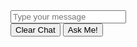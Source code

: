 <!DOCTYPE html>
<html lang="en">
<head>
  <meta charset="UTF-8" />
  <meta name="viewport" content="width=device-width, initial-scale=1.0">
  <title>Chat with Dominic Toretto</title>
  <link
    href="https://cdn.jsdelivr.net/npm/tailwindcss@2.2.3/dist/tailwind.min.css"
    rel="stylesheet"
  />
</head>
<body class="bg-blue-100 flex flex-col min-h-screen">
  <div class="flex-grow container mx-auto py-6 px-4">
    <div class="h-full w-full max-w-2xl mx-auto">
      <div id="chatbox" class="flex flex-col items-start overflow-y-auto h-full p-1 rounded"></div>
    </div>
  </div>
  <div class="sticky bottom-0 w-full">
    <div class="flex justify-center">
      <div class="px-2 w-full max-w-2xl">
        <div class="flex flex-col my-5">
          <input
            class="shadow flex-grow rounded p-2 mb-2 shadow appearance-none border rounded w-full  text-gray-700 leading-tight focus:outline-none focus:shadow-outline"
            id="messageInput"
            type="text"
            placeholder="Type your message"
          />
          <div class="flex justify-between space-x-2">
            <button
              class="bg-red-500 hover:bg-red-400 text-white font-bold py-2 px-4 border-b-4 border-red-700 hover:border-red-500 rounded w-full sm:w-auto"
              id="clearButton"
            >
              Clear Chat
            </button>
            <button
              class="bg-blue-500 hover:bg-blue-400 text-white font-bold py-2 px-4 border-b-4 border-blue-700 hover:border-blue-500 rounded w-full sm:w-auto"
              id="sendButton"
            >
              Ask Me!
            </button>
          </div>
        </div>
      </div>
    </div>
  </div>
  <script>
    const chatbox = document.getElementById("chatbox");
    const messageInput = document.getElementById("messageInput");
    const sendButton = document.getElementById("sendButton");
    const clearButton = document.getElementById("clearButton");
    const chatId = crypto.ranMeUUID();
    let websocket = null;

    let receiving = false;
    // Change the main chatbot prompt here
    const systemPrompt = "";

    // A function to create a message element based on the text and alignment
    function createMessageElement(text, alignment) {
      const messageElement = document.createElement("div");
      
      messageElement.className = `inline-block my-2.5 p-2.5 rounded border ${
        alignment === "left" ? "self-start bg-white" : "self-end bg-blue-200"
      }`;
      messageElement.textContent = text;
      return messageElement;
    }

    // A function to connect to the WebSocket server and send/receive messages
    function connectWebSocket(message, initChat) {
      receiving = true;
      sendButton.textContent = "Cancel";
      const url = "wss://backend.buildpicoapps.com/api/chatbot/chat";
      websocket = new WebSocket(url);

      websocket.addEventListener("open", () => {
        websocket.send(
          JSON.stringify({
            chatId: chatId,
            appId: "lot-deal",
            systemPrompt: systemPrompt,
            message: initChat ? "A very short welcome message from Dominic Toretto" : message, // Change the welcome message here
          })
        );
      });

      const messageElement = createMessageElement("", "left");
      chatbox.appendChild(messageElement);

      websocket.onmessage = (event) => {
        messageElement.textContent += event.data;
        chatbox.scrollTop = chatbox.scrollHeight;
      };

      websocket.onclose = (event) => {
        if (event.code === 1000) {
          receiving = false;
          sendButton.textContent = "Ask Dom!";
        } else {
          messageElement.textContent += "Error getting response from server. Refresh the page and try again.";
          chatbox.scrollTop = chatbox.scrollHeight;
          receiving = false;
          sendButton.textContent = "Ask Dom!";
        }
      };
    }

    // A function to create a welcome message when the chat starts
    function createWelcomeMessage() {
        connectWebSocket("", true);
    }

    // Event listeners
    sendButton.addEventListener("click", () => {
      if (!receiving && messageInput.value.trim() !== "") {
        const messageText = messageInput.value.trim();
        messageInput.value = "";
        const messageElement = createMessageElement(messageText, "right");
        chatbox.appendChild(messageElement);
        chatbox.scrollTop = chatbox.scrollHeight;

        connectWebSocket(messageText, false);
      } else if (receiving && websocket) {
        websocket.close(1000);
        receiving = false;
        sendButton.textContent = "Ask Dom!";
      }
    });

    messageInput.addEventListener("keydown", (event) => {
      if (
        event.key === "Enter" &&
        !receiving &&
        messageInput.value.trim() !== ""
      ) {
        event.preventDefault();
        sendButton.click();
      }
    });

    clearButton.addEventListener("click", () => {
      chatbox.innerHTML = "";
    });

    createWelcomeMessage();
  </script>
</body>
</html>
